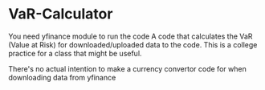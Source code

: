 # VaR-Calculator

You need yfinance module to run the code
A code that calculates the VaR (Value at Risk) for downloaded/uploaded data to the code.
This is a college practice for a class that might be useful.

There's no actual intention to make a currency convertor code for when downloading data from yfinance
